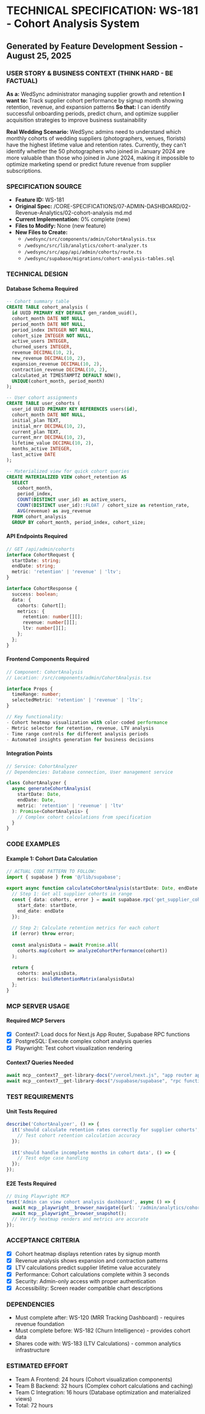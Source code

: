 # TECHNICAL SPECIFICATION: WS-181 - Cohort Analysis System
## Generated by Feature Development Session - August 25, 2025

### USER STORY & BUSINESS CONTEXT (THINK HARD - BE FACTUAL)
**As a:** WedSync administrator managing supplier growth and retention
**I want to:** Track supplier cohort performance by signup month showing retention, revenue, and expansion patterns
**So that:** I can identify successful onboarding periods, predict churn, and optimize supplier acquisition strategies to improve business sustainability

**Real Wedding Scenario:**
WedSync admins need to understand which monthly cohorts of wedding suppliers (photographers, venues, florists) have the highest lifetime value and retention rates. Currently, they can't identify whether the 50 photographers who joined in January 2024 are more valuable than those who joined in June 2024, making it impossible to optimize marketing spend or predict future revenue from supplier subscriptions.

### SPECIFICATION SOURCE
- **Feature ID:** WS-181
- **Original Spec:** /CORE-SPECIFICATIONS/07-ADMIN-DASHBOARD/02-Revenue-Analytics/02-cohort-analysis md.md
- **Current Implementation:** 0% complete (new)
- **Files to Modify:** None (new feature)
- **New Files to Create:** 
  - `/wedsync/src/components/admin/CohortAnalysis.tsx`
  - `/wedsync/src/lib/analytics/cohort-analyzer.ts`
  - `/wedsync/src/app/api/admin/cohorts/route.ts`
  - `/wedsync/supabase/migrations/cohort-analysis-tables.sql`

### TECHNICAL DESIGN

#### Database Schema Required
```sql
-- Cohort summary table
CREATE TABLE cohort_analysis (
  id UUID PRIMARY KEY DEFAULT gen_random_uuid(),
  cohort_month DATE NOT NULL,
  period_month DATE NOT NULL,
  period_index INTEGER NOT NULL,
  cohort_size INTEGER NOT NULL,
  active_users INTEGER,
  churned_users INTEGER,
  revenue DECIMAL(10, 2),
  new_revenue DECIMAL(10, 2),
  expansion_revenue DECIMAL(10, 2),
  contraction_revenue DECIMAL(10, 2),
  calculated_at TIMESTAMPTZ DEFAULT NOW(),
  UNIQUE(cohort_month, period_month)
);

-- User cohort assignments
CREATE TABLE user_cohorts (
  user_id UUID PRIMARY KEY REFERENCES users(id),
  cohort_month DATE NOT NULL,
  initial_plan TEXT,
  initial_mrr DECIMAL(10, 2),
  current_plan TEXT,
  current_mrr DECIMAL(10, 2),
  lifetime_value DECIMAL(10, 2),
  months_active INTEGER,
  last_active DATE
);

-- Materialized view for quick cohort queries
CREATE MATERIALIZED VIEW cohort_retention AS
  SELECT 
    cohort_month,
    period_index,
    COUNT(DISTINCT user_id) as active_users,
    COUNT(DISTINCT user_id)::FLOAT / cohort_size as retention_rate,
    AVG(revenue) as avg_revenue
  FROM cohort_analysis
  GROUP BY cohort_month, period_index, cohort_size;
```

#### API Endpoints Required
```typescript
// GET /api/admin/cohorts
interface CohortRequest {
  startDate: string;
  endDate: string;
  metric: 'retention' | 'revenue' | 'ltv';
}

interface CohortResponse {
  success: boolean;
  data: {
    cohorts: Cohort[];
    metrics: {
      retention: number[][];
      revenue: number[][];
      ltv: number[][];
    };
  };
}
```

#### Frontend Components Required
```typescript
// Component: CohortAnalysis
// Location: /src/components/admin/CohortAnalysis.tsx

interface Props {
  timeRange: number;
  selectedMetric: 'retention' | 'revenue' | 'ltv';
}

// Key functionality:
- Cohort heatmap visualization with color-coded performance
- Metric selector for retention, revenue, LTV analysis
- Time range controls for different analysis periods
- Automated insights generation for business decisions
```

#### Integration Points
```typescript
// Service: CohortAnalyzer
// Dependencies: Database connection, User management service

class CohortAnalyzer {
  async generateCohortAnalysis(
    startDate: Date,
    endDate: Date,
    metric: 'retention' | 'revenue' | 'ltv'
  ): Promise<CohortAnalysis> {
    // Complex cohort calculations from specification
  }
}
```

### CODE EXAMPLES

#### Example 1: Cohort Data Calculation
```typescript
// ACTUAL CODE PATTERN TO FOLLOW:
import { supabase } from '@/lib/supabase';

export async function calculateCohortAnalysis(startDate: Date, endDate: Date) {
  // Step 1: Get all supplier cohorts in range
  const { data: cohorts, error } = await supabase.rpc('get_supplier_cohorts', {
    start_date: startDate,
    end_date: endDate
  });
    
  // Step 2: Calculate retention metrics for each cohort
  if (error) throw error;
  
  const analysisData = await Promise.all(
    cohorts.map(cohort => analyzeCohortPerformance(cohort))
  );
  
  return {
    cohorts: analysisData,
    metrics: buildRetentionMatrix(analysisData)
  };
}
```

### MCP SERVER USAGE

#### Required MCP Servers
- [x] Context7: Load docs for Next.js App Router, Supabase RPC functions
- [x] PostgreSQL: Execute complex cohort analysis queries
- [x] Playwright: Test cohort visualization rendering

#### Context7 Queries Needed
```typescript
await mcp__context7__get-library-docs("/vercel/next.js", "app router api", 3000);
await mcp__context7__get-library-docs("/supabase/supabase", "rpc functions", 2000);
```

### TEST REQUIREMENTS

#### Unit Tests Required
```typescript
describe('CohortAnalyzer', () => {
  it('should calculate retention rates correctly for supplier cohorts', () => {
    // Test cohort retention calculation accuracy
  });
  
  it('should handle incomplete months in cohort data', () => {
    // Test edge case handling
  });
});
```

#### E2E Tests Required
```typescript
// Using Playwright MCP
test('Admin can view cohort analysis dashboard', async () => {
  await mcp__playwright__browser_navigate({url: '/admin/analytics/cohorts'});
  await mcp__playwright__browser_snapshot();
  // Verify heatmap renders and metrics are accurate
});
```

### ACCEPTANCE CRITERIA
- [x] Cohort heatmap displays retention rates by signup month
- [x] Revenue analysis shows expansion and contraction patterns  
- [x] LTV calculations predict supplier lifetime value accurately
- [x] Performance: Cohort calculations complete within 3 seconds
- [x] Security: Admin-only access with proper authentication
- [x] Accessibility: Screen reader compatible chart descriptions

### DEPENDENCIES
- Must complete after: WS-120 (MRR Tracking Dashboard) - requires revenue foundation
- Must complete before: WS-182 (Churn Intelligence) - provides cohort data
- Shares code with: WS-183 (LTV Calculations) - common analytics infrastructure

### ESTIMATED EFFORT
- Team A Frontend: 24 hours (Cohort visualization components)
- Team B Backend: 32 hours (Complex cohort calculations and caching)
- Team C Integration: 16 hours (Database optimization and materialized views)
- Total: 72 hours